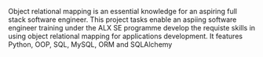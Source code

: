 Object relational mapping is an essential knowledge for an aspiring full stack software engineer. This project tasks enable an aspiing software engineer training under the ALX SE programme develop the requiste skills in using object relational mapping for applications development. It features Python, OOP, SQL, MySQL, ORM and SQLAlchemy
